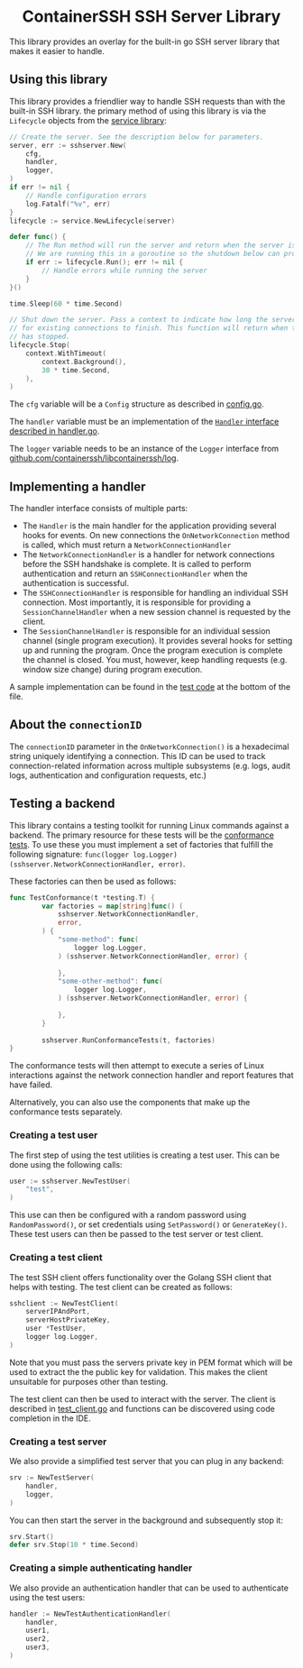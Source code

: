 <!--suppress HtmlDeprecatedAttribute -->
<h1 align="center">ContainerSSH SSH Server Library</h1>

This library provides an overlay for the built-in go SSH server library that makes it easier to handle.

## Using this library

This library provides a friendlier way to handle SSH requests than with the built-in SSH library. the primary method of using this library is via the `Lifecycle` objects from the [service library](https://github.com/containerssh/service):

```go
// Create the server. See the description below for parameters.
server, err := sshserver.New(
    cfg,
    handler,
    logger,
)
if err != nil {
    // Handle configuration errors
    log.Fatalf("%v", err)
}
lifecycle := service.NewLifecycle(server)

defer func() {
    // The Run method will run the server and return when the server is shut down.
    // We are running this in a goroutine so the shutdown below can proceed after a minute.
    if err := lifecycle.Run(); err != nil {
        // Handle errors while running the server
    }
}()

time.Sleep(60 * time.Second)

// Shut down the server. Pass a context to indicate how long the server should wait
// for existing connections to finish. This function will return when the server
// has stopped. 
lifecycle.Stop(
    context.WithTimeout(
        context.Background(),
        30 * time.Second,
    ),
)
```

The `cfg` variable will be a `Config` structure as described in [config.go](config.go).

The `handler` variable must be an implementation of the [`Handler` interface described in handler.go](handler.go).

The `logger` variable needs to be an instance of the `Logger` interface from [github.com/containerssh/libcontainerssh/log](https://github.com/containerssh/libcontainerssh/log).

## Implementing a handler

The handler interface consists of multiple parts:

- The `Handler` is the main handler for the application providing several hooks for events. On new connections the `OnNetworkConnection` method is called, which must return a `NetworkConnectionHandler`
- The `NetworkConnectionHandler` is a handler for network connections before the SSH handshake is complete. It is called to perform authentication and return an `SSHConnectionHandler` when the authentication is successful.
- The `SSHConnectionHandler` is responsible for handling an individual SSH connection. Most importantly, it is responsible for providing a `SessionChannelHandler` when a new session channel is requested by the client.
- The `SessionChannelHandler` is responsible for an individual session channel (single program execution). It provides several hooks for setting up and running the program. Once the program execution is complete the channel is closed. You must, however, keep handling requests (e.g. window size change) during program execution.

A sample implementation can be found in the [test code](server_test.go) at the bottom of the file.

## About the `connectionID`

The `connectionID` parameter in the `OnNetworkConnection()` is a hexadecimal string uniquely identifying a connection. This ID can be used to track connection-related information across multiple subsystems (e.g. logs, audit logs, authentication and configuration requests, etc.)

## Testing a backend

This library contains a testing toolkit for running Linux commands against a backend. The primary resource for these tests will be the [conformance tests](test_conformance.go). To use these you must implement a set of factories that fulfill the following signature: `func(logger log.Logger) (sshserver.NetworkConnectionHandler, error)`.

These factories can then be used as follows:

```go
func TestConformance(t *testing.T) {
		var factories = map[string]func() (
            sshserver.NetworkConnectionHandler,
            error,
        ) {
    		"some-method": func(
                logger log.Logger,
            ) (sshserver.NetworkConnectionHandler, error) {
    			
    		},
    		"some-other-method": func(
                logger log.Logger,
            ) (sshserver.NetworkConnectionHandler, error) {
    			
    		},
    	}
    
    	sshserver.RunConformanceTests(t, factories)
}
```

The conformance tests will then attempt to execute a series of Linux interactions against the network connection handler and report features that have failed.

Alternatively, you can also use the components that make up the conformance tests separately.

### Creating a test user

The first step of using the test utilities is creating a test user. This can be done using the following calls:

```go
user := sshserver.NewTestUser(
    "test",
)
``` 

This use can then be configured with a random password using `RandomPassword()`, or set credentials using `SetPassword()` or `GenerateKey()`. These test users can then be passed to the test server or test client.

### Creating a test client

The test SSH client offers functionality over the Golang SSH client that helps with testing. The test client can be created as follows:

```go
sshclient := NewTestClient(
    serverIPAndPort,
    serverHostPrivateKey,
    user *TestUser,
    logger log.Logger,
)
```

Note that you must pass the servers private key in PEM format which will be used to extract the the public key for validation. This makes the client unsuitable for purposes other than testing.

The test client can then be used to interact with the server. The client is described in [test_client.go](test_client.go) and functions can be discovered using code completion in the IDE.

### Creating a test server

We also provide a simplified test server that you can plug in any backend:

```go
srv := NewTestServer(
    handler,
    logger,
)
```

You can then start the server in the background and subsequently stop it:

```go
srv.Start()
defer srv.Stop(10 * time.Second)
```

### Creating a simple authenticating handler

We also provide an authentication handler that can be used to authenticate using the test users:

```go
handler := NewTestAuthenticationHandler(
    handler,
    user1,
    user2,
    user3,
)
```
